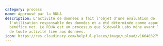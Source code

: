 ```yaml
---
category: process
name: Approuvé par la RDUA
description: L'activité de données a fait l'objet d'une évaluation de
  l'utilisation responsable des données et a été déterminée comme apportant un
  bénéfice net. Le RDUA est un processus que Sidewalk Labs mène avant le début
  de toute activité liée aux données.
icon: https://res.cloudinary.com/helpful-places/image/upload/v1664832753/dtpr-icons/process/rdua_vubhkl.svg
---
```

